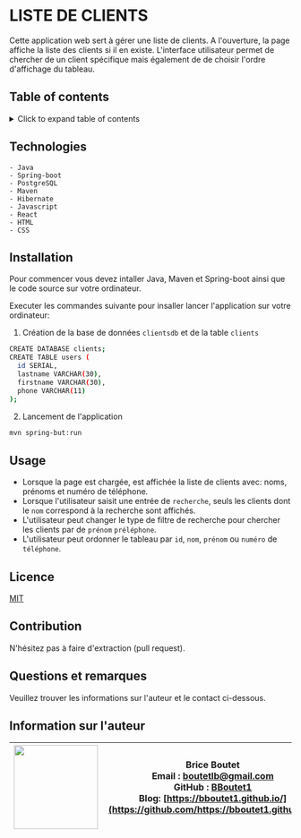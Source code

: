 # LISTE DE CLIENTS

Cette application web sert à gérer une liste de clients. A l'ouverture, la page affiche la liste des clients si il en existe. L'interface utilisateur permet de chercher de un client spécifique mais également de de choisir l'ordre d'affichage du tableau.

## Table of contents

<!-- ⛔️ MD-MAGIC-EXAMPLE:START (TOC:collapse=true&collapseText=Click to expand) -->
<details>
<summary>Click to expand table of contents</summary>

* [Technologies](#technologies)
* [Installation](#installation)
* [Usage](#usage)
* [Licence](#licence)
* [Contributing](#contributing)
* [Questions](#questions)
* [Author information](#author-information)

</details>
<!-- ⛔️ MD-MAGIC-EXAMPLE:END -->

## Technologies

```
- Java
- Spring-boot
- PostgreSQL
- Maven
- Hibernate
- Javascript
- React
- HTML
- CSS
```

## Installation

Pour commencer vous devez intaller Java, Maven et Spring-boot ainsi que le code source sur votre ordinateur.

Executer les commandes suivante pour insaller lancer l'application sur votre ordinateur:

1. Création de la base de données `clientsdb` et de la table `clients`

```sh
CREATE DATABASE clients;
CREATE TABLE users (
  id SERIAL,
  lastname VARCHAR(30),
  firstname VARCHAR(30),
  phone VARCHAR(11)
);  
```

2. Lancement de l'application
```sh
mvn spring-but:run    
```

## Usage

* Lorsque la page est chargée, est affichée la liste de clients avec: noms, prénoms et numéro de téléphone.
* Lorsque l'utilisateur saisit une entrée de `recherche`, seuls les clients dont le `nom` correspond à la recherche sont affichés.
* L'utilisateur peut changer le type de filtre de recherche pour chercher les clients par de `prénom` `préléphone`.
* L'utilisateur peut ordonner le tableau par `id`, `nom`, `prénom` ou `numéro` de `téléphone`.

## Licence

[MIT](https://choosealicense.com/licenses/mit)

## Contribution

N'hésitez pas à faire d'extraction (pull request).

## Questions et remarques

Veuillez trouver les informations sur l'auteur et le contact ci-dessous.

## Information sur l'auteur

| <img align="left" width="150" height="auto" margin="10"  src="https://avatars3.githubusercontent.com/u/59809722?v=4"> |  Brice Boutet <br/>  Email : [boutetlb@gmail.com](boutetlb@gmail.com)<br/> GitHub : [BBoutet1](https://github.com/bboutet1)<br> Blog:  [https://bboutet1.github.io/](https://github.com/https://bboutet1.github.io/) |
| -------- | ----------- |

